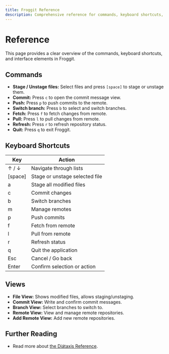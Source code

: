 ```yaml
---
title: Froggit Reference
description: Comprehensive reference for commands, keyboard shortcuts, and views in Froggit.
---
```


# Reference

This page provides a clear overview of the commands, keyboard shortcuts, and interface elements in Froggit.

## Commands

- **Stage / Unstage files:** Select files and press `[space]` to stage or unstage them.
- **Commit:** Press `c` to open the commit message view.
- **Push:** Press `p` to push commits to the remote.
- **Switch branch:** Press `b` to select and switch branches.
- **Fetch:** Press `f` to fetch changes from remote.
- **Pull:** Press `l` to pull changes from remote.
- **Refresh:** Press `r` to refresh repository status.
- **Quit:** Press `q` to exit Froggit.

## Keyboard Shortcuts

| Key         | Action                         |
|-------------|--------------------------------|
| ↑ / ↓       | Navigate through lists          |
| [space]     | Stage or unstage selected file |
| a           | Stage all modified files        |
| c           | Commit changes                 |
| b           | Switch branches                |
| m           | Manage remotes                 |
| p           | Push commits                  |
| f           | Fetch from remote              |
| l           | Pull from remote               |
| r           | Refresh status                |
| q           | Quit the application           |
| Esc         | Cancel / Go back               |
| Enter       | Confirm selection or action    |

## Views

- **File View:** Shows modified files, allows staging/unstaging.
- **Commit View:** Write and confirm commit messages.
- **Branch View:** Select branches to switch to.
- **Remote View:** View and manage remote repositories.
- **Add Remote View:** Add new remote repositories.

## Further Reading

- Read more about [the Diátaxis Reference](https://diataxis.fr/reference/).
